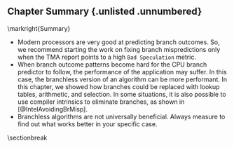 ## Chapter Summary {.unlisted .unnumbered}

\markright{Summary}

* Modern processors are very good at predicting branch outcomes. So, we recommend starting the work on fixing branch mispredictions only when the TMA report points to a high `Bad Speculation` metric.
* When branch outcome patterns become hard for the CPU branch predictor to follow, the performance of the application may suffer. In this case, the branchless version of an algorithm can be more performant. In this chapter, we showed how branches could be replaced with lookup tables, arithmetic, and selection. In some situations, it is also possible to use compiler intrinsics to eliminate branches, as shown in [@IntelAvoidingBrMisp].
* Branchless algorithms are not universally beneficial. Always measure to find out what works better in your specific case.

\sectionbreak
